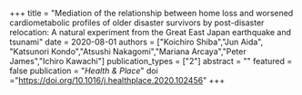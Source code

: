 +++
title = "Mediation of the relationship between home loss and worsened cardiometabolic profiles of older disaster survivors by post-disaster relocation: A natural experiment from the Great East Japan earthquake and tsunami"
date = 2020-08-01
authors = ["Koichiro Shiba","Jun Aida", "Katsunori Kondo","Atsushi Nakagomi","Mariana Arcaya","Peter James","Ichiro Kawachi"]
publication_types = ["2"]
abstract = ""
featured = false
publication = "*Health & Place*"
doi ="https://doi.org/10.1016/j.healthplace.2020.102456"
+++
